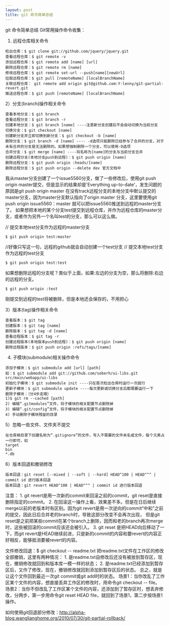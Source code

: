 ```yaml
---
layout: post
title: git 命令简单总结
---
```


git 命令简单总结
Git常用操作命令收集：
1) 远程仓库相关命令

```
检出仓库：$ git clone git://github.com/jquery/jquery.git
查看远程仓库：$ git remote -v
添加远程仓库：$ git remote add [name] [url]
删除远程仓库：$ git remote rm [name]
修改远程仓库：$ git remote set-url --push[name][newUrl]
拉取远程仓库：$ git pull [remoteName] [localBranchName]
关联远程仓库： git remote add origin git@github.com:Y-lenny/git-partial-revert.git
推送远程仓库：$ git push [remoteName] [localBranchName]
```

 
2）分支(branch)操作相关命令

```
查看本地分支：$ git branch
查看远程分支：$ git branch -r
创建本地分支：$ git branch [name] ----注意新分支创建后不会自动切换为当前分支
切换分支：$ git checkout [name]
创建新分支并立即切换到新分支：$ git checkout -b [name]
删除分支：$ git branch -d [name] ---- -d选项只能删除已经参与了合并的分支，对于未有合并的分支是无法删除的。如果想强制删除一个分支，可以使用-D选项
合并分支：$ git merge [name] ----将名称为[name]的分支与当前分支合并
创建远程分支(本地分支push到远程)：$ git push origin [name]
删除远程分支：$ git push origin :heads/[name]
删除远程分支：$ git push origin --delete dev 官方文档中
```


我从master分支创建了一个issue5560分支，做了一些修改后，使用git push origin master提交，但是显示的结果却是'Everything up-to-date'，发生问题的原因是git push origin master 在没有track远程分支的本地分支中默认提交的master分支，因为master分支默认指向了origin master 分支，这里要使用git push origin issue5560：master 就可以把issue5560推送到远程的master分支了。
    如果想把本地的某个分支test提交到远程仓库，并作为远程仓库的master分支，或者作为另外一个名叫test的分支，那么可以这么做。

// 提交本地test分支作为远程的master分支

```
$ git push origin test:master
```
//好像只写这一句，远程的github就会自动创建一个test分支
// 提交本地test分支作为远程的test分支

```
$ git push origin test:test
```
              

如果想删除远程的分支呢？类似于上面，如果:左边的分支为空，那么将删除:右边的远程的分支。


```
$ git push origin :test
```

刚提交到远程的test将被删除，但是本地还会保存的，不用担心

3）版本(tag)操作相关命令

```
查看版本：$ git tag
创建版本：$ git tag [name]
删除版本：$ git tag -d [name]
查看远程版本：$ git tag -r
创建远程版本(本地版本push到远程)：$ git push origin [name]
删除远程版本：$ git push origin :refs/tags/[name]
```

 
4) 子模块(submodule)相关操作命令

```
添加子模块：$ git submodule add [url] [path]
如：$ git submodule add git://github.com/soberh/ui-libs.git src/main/webapp/ui-libs
初始化子模块：$ git submodule init ----只在首次检出仓库时运行一次就行
更新子模块：$ git submodule update ----每次更新或切换分支后都需要运行一下
删除子模块：（分4步走哦）
1)$ git rm --cached [path]
2) 编辑“.gitmodules”文件，将子模块的相关配置节点删除掉
3) 编辑“.git/config”文件，将子模块的相关配置节点删除掉
4) 手动删除子模块残留的目录
```

 
5）忽略一些文件、文件夹不提交

```
在仓库根目录下创建名称为“.gitignore”的文件，写入不需要的文件夹名或文件，每个元素占一行即可，如
target
bin
*.db
```


6）版本回退和撤销修改


```
版本回退：git reset [--mixed | --soft | --hard] HEAD^100 | HEAD^^^ | commit id 进行版本回退 
版本回退：git revert HEAD^100 | HEAD^^^ | commit id 进行版本回退
```


注意： 
     1. git revert是用一次新的commit来回滚之前的commit，git reset是直接删除指定的commit。
     2. 在回滚这一操作上看，效果差不多。但是在日后继续merge以前的老版本时有区别。因为git revert是用一次逆向的commit“中和”之前的提交，因此日后合并老的branch时，导致这部分改变不会再次出现，
        但是git reset是之前把某些commit在某个branch上删除，因而和老的branch再次merge时，这些被回滚的commit应该还会被引入。
     3. git reset 是把HEAD向后移动了一下，而git revert是HEAD继续前进，只是新的commit的内容和要revert的内容正好相反，能够抵消要被revert的内容。

文件修改回退：$ git checkout -- readme.txt 
把readme.txt文件在工作区的修改全部撤销，这里有两种情况：
    1. 是readme.txt自修改后还没有被放到暂存区，现在，撤销修改就回到和版本库一模一样的状态；
    2. 是readme.txt已经添加到暂存区后，又作了修改，现在，撤销修改就回到添加到暂存区后的状态。
总之，就是让这个文件回到最近一次git commit或git add时的状态。
场景1：当你改乱了工作区某个文件的内容，想直接丢弃工作区的修改时，用命令git checkout -- file。
场景2：当你不但改乱了工作区某个文件的内容，还添加到了暂存区时，想丢弃修改，分两步，第一步用命令git reset HEAD file，就回到了场景1，第二步按场景1操作。

如何使用git回退部分修改：http://alpha-blog.wanglianghome.org/2010/07/30/git-partial-rollback/








